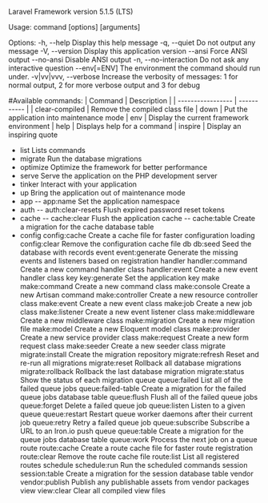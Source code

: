 Laravel Framework version 5.1.5 (LTS)

Usage:
  command [options] [arguments]

Options:
  -h, --help            Display this help message
  -q, --quiet           Do not output any message
  -V, --version         Display this application version
      --ansi            Force ANSI output
      --no-ansi         Disable ANSI output
  -n, --no-interaction  Do not ask any interactive question
      --env[=ENV]       The environment the command should run under.
  -v|vv|vvv, --verbose  Increase the verbosity of messages: 1 for normal output, 2 for more verbose output and 3 for debug

#Available commands:
| Command			| Description |
| ----------------- | ----------- |
| clear-compiled      | Remove the compiled class file
|  down               | Put the application into maintenance mode
|  env                | Display the current framework environment
|  help               | Displays help for a command
|  inspire            | Display an inspiring quote
-  list                Lists commands
-  migrate             Run the database migrations
-  optimize            Optimize the framework for better performance
-  serve               Serve the application on the PHP development server
-  tinker              Interact with your application
-  up                  Bring the application out of maintenance mode
- app
--  app:name            Set the application namespace
- auth
--  auth:clear-resets   Flush expired password reset tokens
- cache
--  cache:clear         Flush the application cache
-- cache:table         Create a migration for the cache database table
- config
  config:cache        Create a cache file for faster configuration loading
  config:clear        Remove the configuration cache file
 db
  db:seed             Seed the database with records
 event
  event:generate      Generate the missing events and listeners based on registration
 handler
  handler:command     Create a new command handler class
  handler:event       Create a new event handler class
 key
  key:generate        Set the application key
 make
  make:command        Create a new command class
  make:console        Create a new Artisan command
  make:controller     Create a new resource controller class
  make:event          Create a new event class
  make:job            Create a new job class
  make:listener       Create a new event listener class
  make:middleware     Create a new middleware class
  make:migration      Create a new migration file
  make:model          Create a new Eloquent model class
  make:provider       Create a new service provider class
  make:request        Create a new form request class
  make:seeder         Create a new seeder class
 migrate
  migrate:install     Create the migration repository
  migrate:refresh     Reset and re-run all migrations
  migrate:reset       Rollback all database migrations
  migrate:rollback    Rollback the last database migration
  migrate:status      Show the status of each migration
 queue
  queue:failed        List all of the failed queue jobs
  queue:failed-table  Create a migration for the failed queue jobs database table
  queue:flush         Flush all of the failed queue jobs
  queue:forget        Delete a failed queue job
  queue:listen        Listen to a given queue
  queue:restart       Restart queue worker daemons after their current job
  queue:retry         Retry a failed queue job
  queue:subscribe     Subscribe a URL to an Iron.io push queue
  queue:table         Create a migration for the queue jobs database table
  queue:work          Process the next job on a queue
 route
  route:cache         Create a route cache file for faster route registration
  route:clear         Remove the route cache file
  route:list          List all registered routes
 schedule
  schedule:run        Run the scheduled commands
 session
  session:table       Create a migration for the session database table
 vendor
  vendor:publish      Publish any publishable assets from vendor packages
 view
  view:clear          Clear all compiled view files
